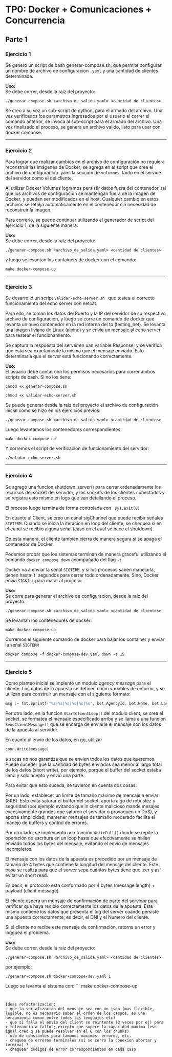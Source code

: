 # TP0: Docker + Comunicaciones + Concurrencia

## Parte 1

### Ejercicio 1

Se genero un script de bash generar-compose.sh, que permite configurar un nombre de archivo de configuracion ```.yaml``` y una cantidad de clientes determinada.

  **Uso:**  
  Se debe correr, desde la raiz del proyecto:
  ```
  ./generar-compose.sh <archivo_de_salida.yaml> <cantidad de clientes>
  ```

Se creo a su vez un sub-script de python, para el armado del archivo. Una vez verificados los parametros ingresados por el usuario al correr el comando anterior, se invoca al sub-script para el armado del archivo. Una vez finalizado el proceso, se genera un archivo valido, listo para usar con docker compose.

---

### Ejercicio 2

Para lograr que realizar cambios en el archivo de configuración no requiera reconstruir las imágenes de Docker, se agrega en el script que crea el archivo de configuración .yaml la seccion de ```volumnes```, tanto en el service del servidor como el del cliente.

Al utilizar Docker Volumes logramos persistir datos fuera del contenedor, tal que los archivos de configuracion se mantengan fuera de la imagen de Docker, y puedan ser modificados en el host. Cualquier cambio en estos archivos se refleja automáticamente en el contenedor sin necesidad de reconstruir la imagen.

Para correrlo, se puede continuar utilizando el generador de script del ejercicio 1, de la siguiente manera:

  **Uso:**  
  Se debe correr, desde la raiz del proyecto:
  ```
  ./generar-compose.sh <archivo_de_salida.yaml> <cantidad de clientes>
  ```

  y luego se levantan los containers de docker con el comando:

  ```
  make docker-compose-up
  ```

---

### Ejercicio 3

Se desarrolló un script ```validar-echo-server.sh ``` que testea el correcto funcionamiento del echo server con netcat.

Para ello, se toman los datos del Puerto y la IP del servidor de su respectivo archivo de configuracion, y luego se corre un comando de docker que levanta un nuvo contenedor en la red interna del tp (testing_net). Se levanta una imagen liviana de Linux (alpine) y se envía un mensaje al echo server para testear el funcionamiento. 

Se captura la respuesta del server en uan variable Response, y se verifica que esta sea exactamente la misma que el mensaje enviado. Esto determinaría que el server está funcionando correctamente.

**Uso:**  
  El usuario debe contar con los permisos necesarios para correr ambos scripts de bash. Si no los tiene:

  ```
  chmod +x generar-compose.sh
  ```

  ```
  chmod +x validar-echo-server.sh
  ```

  Se puede generar desde la raíz del proyecto el archivo de configuración inicial como se hizo en los ejercicios previos:
  ```
  ./generar-compose.sh <archivo_de_salida.yaml> <cantidad de clientes>
  ```

  Luego levantamos los contenedores correspondientes:
  ```
  make docker-compose-up
  ```

  Y corremos el script de verificacion de funcionamiento del servidor:
  ```
  ./validar-echo-server.sh
  ```

---

### Ejercicio 4

Se agregó una funcion shutdown_server() para cerrar ordenadamente los recursos del socket del servidor, y los sockets de los clientes conectados y se registra esto mismo en logs que van detallando el proceso.

El proceso luego termina de forma controlada con ``` sys.exit(0)```

En cuanto al Client, se creo un canal sigChannel que puede recibir señales ```SIGTERM```. Cuando se inicia la iteracion en loop del cliente, se chequea si en el canal se recibio alguna señal (caso en el cual se hace el shutdown).

De esta manera, el cliente tambien cierra de manera segura si se apaga el contenedor de Docker.

Podemos probar que los sistemas terminan de manera graceful utilizando el comando ```docker compose down``` acompañado del flag ```-t```

Docker va a enviar la señal ```SIGTERM```, y si los procesos saben manejarla, tienen hasta ´t´ segundos para cerrar todo ordenadamente. Sino, Docker envia ```SIGKILL``` para matar al proceso.

  **Uso:**  
  Se corre para generar el archivo de configuracion, desde la raiz del proyecto:
  ```
  ./generar-compose.sh <archivo_de_salida.yaml> <cantidad de clientes>
  ```

  Se levantan los contenedores de docker:
  ```
  make docker-compose-up
  ```
  Corremos el siguiente comando de docker para bajar los container y enviar la señal ```SIGTERM```

  ```
  docker compose -f docker-compose-dev.yaml down -t 15
  ```

---

### Ejercicio 5

Como planteo inicial se implentó un modulo _agency message_ para el cliente. Los datos de la apuesta se definen como variables de entorno, y se utilizan para construir un mensaje con el siguiente formato:

 ``` go
msg := fmt.Sprintf("%s|%s|%s|%s|%s|%s", bet.AgencyId, bet.Name, bet.LastName, bet.Document, bet.BirthDate, bet.Number) 
```

Por otro lado, en la funcion ```StartClientLoop()``` del modulo client, se crea el socket, se formatea el mensaje especificado arriba y se llama a una funcion ```SendClientMessage()``` que se encarga de enviarle el mensaje con los datos de la apuesta al servidor.

En cuanto al envío de los datos, en go, utilizar
``` go
conn.Write(message)
```
a secas no nos garantiza que se envíen todos los datos que queremos. Puede suceder que la cantidad de bytes enviados sea menor al largo total de los datos (short write), por ejemplo, porque el buffer del socket estaba lleno y solo acepto y envió una parte.

Para evitar que esto suceda, se tuvieron en cuenta dos cosas:

Por un lado, establecer un limite de tamaño máximo de mensaje a enviar (8KB). Esto evita saturar el buffer del socket, aporta algo de robustez y seguridad (por ejemplo evitando que in cliente malicioso mande mesajes excesivamente grandes que saturen el servidor o provoquen un DoS), y aporta simplicidad; mantener mensajes de tamaño moderado facilita el manejo de buffers y control de errores.

Por otro lado, se implementó una función ```WriteFull()``` donde se repite la operación de escritura en un loop hasta que efectivamente se hallan enviado todos los bytes del mensaje, evitando el envío de mensajes incompletos.

El mensaje con los datos de la apuesta es precedido por un mensaje de tamaño de 4 bytes que contiene la longitud del mensaje del cliente. Este paso se realiza para que el server sepa cuántos bytes tiene que leer y así evitar un short read.

Es decir, el protocolo esta conformado por 4 bytes (message length) + payload (client message)

El cliente espera un mensaje de confirmación de parte del servidor para verificar que haya recibio correctamente los datos de la apuesta. Este mismo contiene los datos que presenta el log del server cuando persiste una apuesta correctamente; es decir, el DNI y el Numero del cliente.

Si el cliente no recibe este mensaje de confirmación, retorna un error y logguea el problema.

  **Uso:**  
  Se debe correr, desde la raiz del proyecto:
  ```
  ./generar-compose.sh <archivo_de_salida.yaml> <cantidad de clientes>
  ```
  por ejemplo:
  ```
  ./generar-compose.sh docker-compose-dev.yaml 1
  ```
  Luego se levanta el sistema con:
    ```
  make docker-compose-up
  ```


Ideas refactorizacion:
  - que la serializacion del mensaje sea con un json (mas flexible, legible, no es necesario saber el orden de los campos, es una heraamienta comun entre todos los lenguajes etc)
  - que si falla el envio del client se reintente (3 veces por ej) para + tolerancia a fallos; excepto que supere la capacidad maxima (eso igual creo q se puede resolver en el 6 con los chunks)
  - uso de constantes para tamanos maximos, errores, etc.
  - chequeo de errores terminales (si se cerro la conexion abortar y termina) ?
  - chequear codigos de error correspondientes en cada caso
